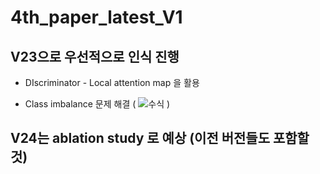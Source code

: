 # 4th_paper_latest_V1

## V23으로 우선적으로 인식 진행
* DIscriminator - Local attention map 을 활용

* Class imbalance 문제 해결 ( ![수식](https://latex.codecogs.com/gif.image?%5Cdpi%7B110%7D%20%5Cinline%20MAX(%5Cfrac%7BClass_n%7D%7BClass_t%7D)%20-%20(%5Cfrac%7BClass_n%7D%7BClass_t%7D)&plus;1%5Cfrac%7B%7D%7B) )


## V24는 ablation study 로 예상 (이전 버전들도 포함할 것)
